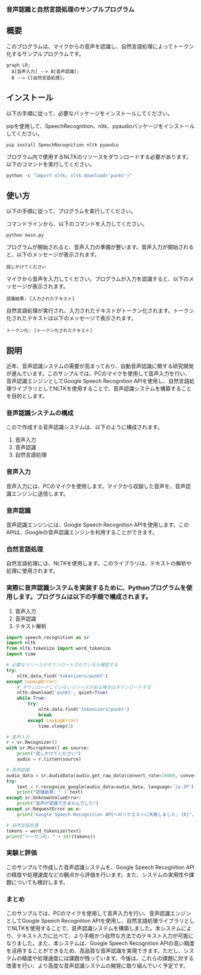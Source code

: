 ### 音声認識と自然言語処理のサンプルプログラム
## 概要
このプログラムは、マイクからの音声を認識し、自然言語処理によってトークン化するサンプルプログラムです。

```mermaid
graph LR;
  A[音声入力] --> B[音声認識];
  B --> C[自然言語処理];
```

## インストール
以下の手順に従って、必要なパッケージをインストールしてください。

pipを使用して、SpeechRecognition、nltk、pyaudioパッケージをインストールしてください。

```code
pip install SpeechRecognition nltk pyaudio
```

プログラム内で使用するNLTKのリソースをダウンロードする必要があります。以下のコマンドを実行してください。

```python
python -c "import nltk; nltk.download('punkt')"
```

## 使い方
以下の手順に従って、プログラムを実行してください。

コマンドラインから、以下のコマンドを入力してください。

```
python main.py
```

プログラムが開始されると、音声入力の準備が整います。音声入力が開始されると、以下のメッセージが表示されます。

``` code
話しかけてください
```

マイクから音声を入力してください。プログラムが入力を認識すると、以下のメッセージが表示されます。


``` code
認識結果: [入力されたテキスト]
```

自然言語処理が実行され、入力されたテキストがトークン化されます。トークン化されたテキストは以下のメッセージで表示されます。

``` code
トークン化: [トークン化されたテキスト]
```


## 説明

近年、音声認識システムの需要が高まっており、自動音声認識に関する研究開発が進んでいます。このサンプルでは、PCのマイクを使用して音声入力を行い、音声認識エンジンとしてGoogle Speech Recognition APIを使用し、自然言語処理ライブラリとしてNLTKを使用することで、音声認識システムを構築することを目的とします。

### 音声認識システムの構成

こので作成する音声認識システムは、以下のように構成されます。

1. 音声入力
2. 音声認識
3. 自然言語処理

### 音声入力

音声入力には、PCのマイクを使用します。マイクから収録した音声を、音声認識エンジンに送信します。

### 音声認識

音声認識エンジンには、Google Speech Recognition APIを使用します。このAPIは、Googleの音声認識エンジンを利用することができます。

### 自然言語処理

自然言語処理には、NLTKを使用します。このライブラリは、テキストの解析や処理に使用されます。

### 実際に音声認識システムを実装するために、Pythonプログラムを使用します。プログラムは以下の手順で構成されます。

1. 音声入力
2. 音声認識
3. テキスト解析

```python
import speech_recognition as sr
import nltk
from nltk.tokenize import word_tokenize
import time

# 必要なリソースがダウンロードされているか確認する
try:
    nltk.data.find('tokenizers/punkt')
except LookupError:
    # ダウンロードしていないリソースがある場合はダウンロードする
    nltk.download('punkt', quiet=True)
    while True:
        try:
            nltk.data.find('tokenizers/punkt')
            break
        except LookupError:
            time.sleep(1)

# 音声入力
r = sr.Recognizer()
with sr.Microphone() as source:
    print("話しかけてください")
    audio = r.listen(source)

# 音声認識
audio_data = sr.AudioData(audio.get_raw_data(convert_rate=16000, convert_width=2), 16000, 2)
try:
    text = r.recognize_google(audio_data=audio_data, language='ja-JP')
    print("認識結果: " + text)
except sr.UnknownValueError:
    print("音声が認識できませんでした")
except sr.RequestError as e:
    print("Google Speech Recognition APIへのリクエストに失敗しました; {0}".format(e))

# 自然言語処理
tokens = word_tokenize(text)
print("トークン化: " + str(tokens))
```

### 実験と評価

このサンプルで作成した音声認識システムを、Google Speech Recognition APIの精度や処理速度などの観点から評価を行います。また、システムの実用性や課題についても検討します。

### まとめ 

このサンプルでは、PCのマイクを使用して音声入力を行い、音声認識エンジンとしてGoogle Speech Recognition APIを使用し、自然言語処理ライブラリとしてNLTKを使用することで、音声認識システムを構築しました。本システムにより、テキスト入力に比べて、より手軽かつ自然な方法でのテキスト入力が可能になりました。また、本システムは、Google Speech Recognition APIの高い精度を活用することができるため、高品質な音声認識を実現できます。ただし、システムの精度や処理速度には課題が残っています。今後は、これらの課題に対する改善を行い、より高度な音声認識システムの開発に取り組んでいく予定です。